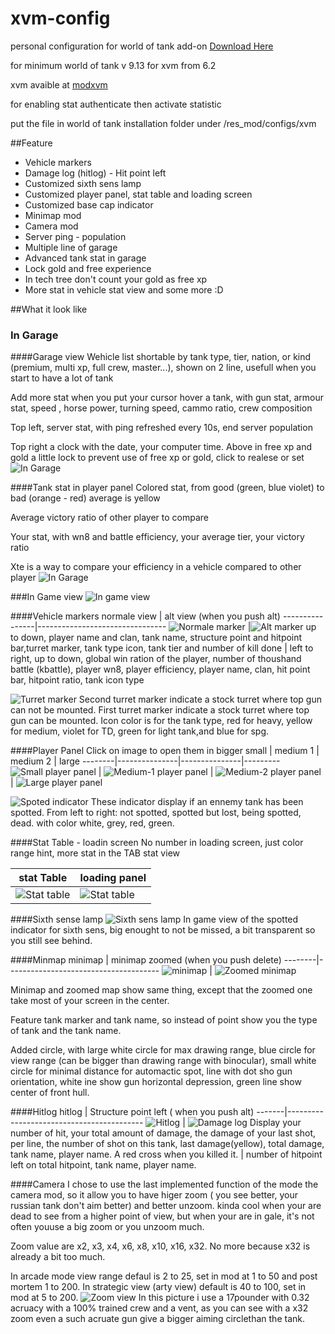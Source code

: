 # xvm-config
personal configuration for world of tank add-on [Download Here](https://github.com/surpriserom/xvm-config/archive/develop.zip)

for minimum world of tank v 9.13
for xvm from 6.2

xvm avaible at [modxvm](http://www.modxvm.com/en/download-xvm/)

for enabling stat authenticate then activate statistic

put the file in world of tank installation folder under /res_mod/configs/xvm

##Feature

* Vehicle markers
* Damage log (hitlog) - Hit point left
* Customized sixth sens lamp
* Customized player panel, stat table and loading screen
* Customized base cap indicator
* Minimap mod
* Camera mod
* Server ping - population
* Multiple line of garage
* Advanced tank stat in garage
* Lock gold and free experience
* In tech tree don't count your gold as free xp
* More stat in vehicle stat view
and some more :D

##What it look like
### In Garage
####Garage view
Wehicle list shortable by tank type, tier, nation, or kind (premium, multi xp, full crew, master...), shown on 2 line, usefull when you start to have a lot of tank

Add more stat when you put your cursor hover a tank, with gun stat, armour stat, speed , horse power, turning speed, cammo ratio, crew composition

Top left, server stat, with ping refreshed every 10s, end server population

Top right a clock with the date, your computer time. Above in free xp and gold  a little lock to prevent use of free xp or gold, click to realese or set
![In Garage](https://github.com/surpriserom/xvm-config/blob/develop/surpriserom/Data/garageView.jpg)

####Tank stat in player panel
Colored stat, from good (green, blue violet) to bad (orange - red) average is yellow

Average victory ratio of other player to compare

Your stat, with wn8 and battle efficiency, your average tier, your victory ratio

Xte is a way to compare your efficiency in a vehicle compared to other player
![In Garage](https://github.com/surpriserom/xvm-config/blob/develop/surpriserom/Data/userInfo-tankStat.jpg)

###In Game view
![In game view](https://github.com/surpriserom/xvm-config/blob/develop/surpriserom/Data/in_game.jpg)

####Vehicle markers
normale view	|	alt view (when you push alt)
----------------|--------------------------------
![Normale marker](https://github.com/surpriserom/xvm-config/blob/develop/surpriserom/Data/TankView.jpg)	|![Alt marker](https://github.com/surpriserom/xvm-config/blob/develop/surpriserom/Data/altTankView.jpg)
up to down, player name and clan, tank name, structure point and hitpoint bar,turret marker, tank type icon, tank tier and number of kill done  |	left to right, up to down, global win ration of the player, number of thoushand battle (kbattle), player wn8, player efficiency, player name, clan, hit point bar, hitpoint ratio, tank icon type

![Turret marker](https://github.com/surpriserom/xvm-config/blob/develop/surpriserom/Data/turretmarker.jpg)
Second turret marker indicate a stock turret where top gun can not be mounted. First turret marker indicate a stock turret where top gun can be mounted. Icon color is for the tank type, red for heavy, yellow for medium, violet for TD, green for light tank,and blue for spg.

####Player Panel
Click on image to open them in bigger
small	|	medium 1	|	medium 2	|	large
--------|---------------|---------------|---------
![Small player panel](https://github.com/surpriserom/xvm-config/blob/develop/surpriserom/Data/panelSmall.jpg)	|	![Medium-1 player panel](https://github.com/surpriserom/xvm-config/blob/develop/surpriserom/Data/mediumpanel-1.jpg)	|	![Medium-2 player panel](https://github.com/surpriserom/xvm-config/blob/develop/surpriserom/Data/mediumpanel-2.jpg)	|	![Large player panel](https://github.com/surpriserom/xvm-config/blob/develop/surpriserom/Data/panelLarge.jpg)

![Spoted indicator](https://github.com/surpriserom/xvm-config/blob/develop/surpriserom/Data/spotted_icon.jpg)
These indicator display if an ennemy tank has been spotted. From left to right: not spotted, spotted but lost, being spotted, dead. with color white, grey, red, green.

####Stat Table - loadin screen
No number in loading screen, just color range hint, more stat in the TAB stat view

stat Table	|	loading panel
------------|----------------
![Stat table](https://github.com/surpriserom/xvm-config/blob/develop/surpriserom/Data/tab-stat.jpg)	|	![Stat table](https://github.com/surpriserom/xvm-config/blob/develop/surpriserom/Data/loading.jpg)

####Sixth sense lamp
![Sixth sens lamp](https://github.com/surpriserom/xvm-config/blob/develop/surpriserom/Data/spotted.jpg)
In game view of the spotted indicator for sixth sens, big enought to not be missed, a bit transparent so you still see behind.

####Minmap
minimap	| minimap zoomed (when you push delete)
--------|--------------------------------------
![minimap](https://github.com/surpriserom/xvm-config/blob/develop/surpriserom/Data/minimap.jpg)	|	![Zoomed minimap](https://github.com/surpriserom/xvm-config/blob/develop/surpriserom/Data/altMap.jpg)

Minimap and zoomed map show same thing, except that the zoomed one take most of your screen in the center.

Feature tank marker and tank name, so instead of point show you the type of tank and the tank name.

Added circle, with large white circle for max drawing range, blue circle for view range (can be bigger than drawing range with binocular), small white circle for minimal distance for automactic spot, line with dot sho gun orientation, white ine show gun horizontal depression, green line show center of front hull.

####Hitlog
hitlog | Structure point left ( when you push alt)
-------|------------------------------------------
![Hitlog](https://github.com/surpriserom/xvm-config/blob/develop/surpriserom/Data/Hitlog.jpg)	|	![Damage log](https://github.com/surpriserom/xvm-config/blob/develop/surpriserom/Data/Damagelog.jpg)
Display your number of hit, your total amount of damage, the damage of your last shot, per line, the number of shot on this tank, last damage(yellow), total damage, tank name, player name. A red cross when you killed it. | number of hitpoint left on total hitpoint, tank name, player name.

####Camera
I chose to use the last implemented function of the mode the camera mod, so it allow you to have higer zoom ( you see better, your russian tank don't aim better) and better  unzoom. kinda cool when your are dead to see from a higher point of view, but when your are in gale, it's not often youuse a big zoom or you unzoom much.

Zoom value are x2, x3, x4, x6, x8, x10, x16, x32. No more because x32 is already a bit too much.

In arcade mode view range defaul is 2 to 25, set in mod at 1 to 50 and post mortem 1 to 200. In strategic view (arty view) default is 40 to 100, set in mod at 5 to 200.
![Zoom view](https://github.com/surpriserom/xvm-config/blob/develop/surpriserom/Data/camera-zoom.jpg)
In this picture i use a 17pounder with 0.32 acruacy with a 100% trained crew and a vent, as you can see with a x32 zoom even a such acruate gun give a bigger aiming circlethan the tank.
